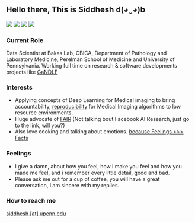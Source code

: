 ## Hello there, This is Siddhesh d(◕ˬ◕)b

<a href="https://scholar.google.com/citations?user=N-MzecYAAAAJ&hl=en" alt="Citation"><img src="https://img.shields.io/badge/Google%20Scholar-Profile-red" /></a>
<a href="https://orcid.org/0000-0003-4807-2495" alt="Citation"><img src="https://img.shields.io/badge/Orc--ID-Profile-green" /></a>
<a href="https://www.linkedin.com/in/siddhesh-thakur-babb88107/" alt="Citation"><img src="https://img.shields.io/badge/LinkedIn-Profile-blue" /></a>
<a href="https://twitter.com/Geeks_Sid" alt="Citation"><img src="https://img.shields.io/twitter/follow/Geeks_Sid?style=social" /></a>

### Current Role 
Data Scientist at Bakas Lab, CBICA, Department of Pathology and Laboratory Medicine, Perelman School of Medicine and University of Pennsylvania.
Working full time on research & software developments projects like [GaNDLF](https://github.com/CBICA/GaNDLF/tree/master/GANDLF)

### Interests
- Applying concepts of Deep Learning for Medical imaging to bring accountability, [reproducibility](https://en.wikipedia.org/wiki/Reproducibility#Reproducible_research) for Medical Imaging algorithms to low resource environments.
- Huge advocate of [FAIR](https://en.wikipedia.org/wiki/FAIR_data) (Not talking bout Facebook AI Research, just go to the link, will you?) 
- Also love cooking and talking about emotions. [because Feelings >>> Facts](https://www.youtube.com/watch?v=70669ZJdmWg) 

### Feelings
- I give a damn, about how you feel, how i make you feel and how you made me feel, and i remember every little detail, good and bad.
- Please ask me out for a cup of coffee, you will have a great conversation, I am sincere with my replies.

### How to reach me 
[siddhesh [at] upenn.edu](mailto:siddhesh@upenn.edu)
